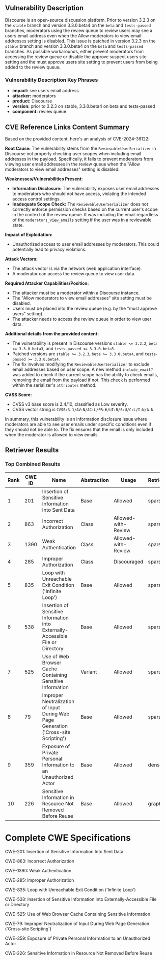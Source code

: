 ## Vulnerability Description
Discourse is an open-source discussion platform. Prior to version 3.2.3 on the `stable` branch and version 3.3.0.beta4 on the `beta` and `tests-passed` branches, moderators using the review queue to review users may see a users email address even when the Allow moderators to view email addresses setting is disabled. This issue is patched in version 3.2.3 on the `stable` branch and version 3.3.0.beta4 on the `beta` and `tests-passed` branches. As possible workarounds, either prevent moderators from accessing the review queue or disable the approve suspect users site setting and the must approve users site setting to prevent users from being added to the review queue.

### Vulnerability Description Key Phrases
- **impact:** see users email address
- **attacker:** moderators
- **product:** Discourse
- **version:** prior to 3.2.3 on stable, 3.3.0.beta4 on beta and tests-passed
- **component:** review queue

## CVE Reference Links Content Summary
Based on the provided content, here's an analysis of CVE-2024-36122:

**Root Cause:**
The vulnerability stems from the `ReviewableUserSerializer` in Discourse not properly checking user scopes when including email addresses in the payload. Specifically, it fails to prevent moderators from viewing user email addresses in the review queue when the "Allow moderators to view email addresses" setting is disabled.

**Weaknesses/Vulnerabilities Present:**
- **Information Disclosure:** The vulnerability exposes user email addresses to moderators who should not have access, violating the intended access control settings.
- **Inadequate Scope Check:** The `ReviewableUserSerializer` does not correctly enforce permission checks based on the current user's scope in the context of the review queue. It was including the email regardless of the `moderators_view_emails` setting if the user was in a reviewable state.

**Impact of Exploitation:**
- Unauthorized access to user email addresses by moderators. This could potentially lead to privacy violations.

**Attack Vectors:**
- The attack vector is via the network (web application interface).
- A moderator can access the review queue to view user data.

**Required Attacker Capabilities/Position:**
- The attacker must be a moderator within a Discourse instance.
- The "Allow moderators to view email addresses" site setting must be disabled.
- Users must be placed into the review queue (e.g. by the "must approve users" setting).
- The attacker needs to access the review queue in order to view user data.

**Additional details from the provided content:**
- The vulnerability is present in Discourse versions `stable <= 3.2.2`, `beta <= 3.3.0.beta3`, and `tests-passed <= 3.3.0.beta3`.
- Patched versions are `stable >= 3.2.3`, `beta >= 3.3.0.beta4`, and `tests-passed >= 3.3.0.beta4`.
- The fix involves modifying the `ReviewableUserSerializer` to exclude email addresses based on user scope. A new method `include_email?` was added to check if the current scope has the ability to check emails, removing the email from the payload if not. This check is performed within the serializer's `attributes` method.

**CVSS Score:**
- CVSS v3 base score is 2.4/10, classified as Low severity.
- CVSS vector string is `CVSS:3.1/AV:N/AC:L/PR:H/UI:R/S:U/C:L/I:N/A:N`

In summary, this vulnerability is an information disclosure issue where moderators are able to see user emails under specific conditions even if they should not be able to. The fix ensures that the email is only included when the moderator is allowed to view emails.

## Retriever Results

### Top Combined Results

| Rank | CWE ID | Name | Abstraction | Usage  | Retrievers | Individual Scores |
|------|--------|------|-------------|-------|------------|-------------------|
| 1 | 201 | Insertion of Sensitive Information Into Sent Data | Base | Allowed | sparse | 0.247 |
| 2 | 863 | Incorrect Authorization | Class | Allowed-with-Review | sparse | 0.230 |
| 3 | 1390 | Weak Authentication | Class | Allowed-with-Review | sparse | 0.214 |
| 4 | 285 | Improper Authorization | Class | Discouraged | sparse | 0.214 |
| 5 | 835 | Loop with Unreachable Exit Condition ('Infinite Loop') | Base | Allowed | sparse | 0.213 |
| 6 | 538 | Insertion of Sensitive Information into Externally-Accessible File or Directory | Base | Allowed | sparse | 0.208 |
| 7 | 525 | Use of Web Browser Cache Containing Sensitive Information | Variant | Allowed | sparse | 0.206 |
| 8 | 79 | Improper Neutralization of Input During Web Page Generation ('Cross-site Scripting') | Base | Allowed | sparse | 0.205 |
| 9 | 359 | Exposure of Private Personal Information to an Unauthorized Actor | Base | Allowed | dense | 0.433 |
| 10 | 226 | Sensitive Information in Resource Not Removed Before Reuse | Base | Allowed | graph | 0.002 |



# Complete CWE Specifications

CWE-201: Insertion of Sensitive Information Into Sent Data

CWE-863: Incorrect Authorization

CWE-1390: Weak Authentication

CWE-285: Improper Authorization

CWE-835: Loop with Unreachable Exit Condition ('Infinite Loop')

CWE-538: Insertion of Sensitive Information into Externally-Accessible File or Directory

CWE-525: Use of Web Browser Cache Containing Sensitive Information

CWE-79: Improper Neutralization of Input During Web Page Generation ('Cross-site Scripting')

CWE-359: Exposure of Private Personal Information to an Unauthorized Actor

CWE-226: Sensitive Information in Resource Not Removed Before Reuse